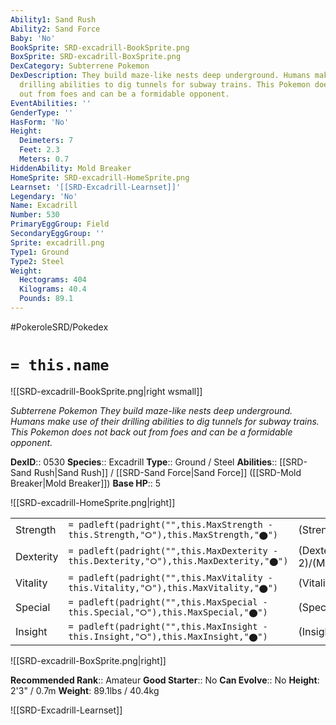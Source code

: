 ```yaml
---
Ability1: Sand Rush
Ability2: Sand Force
Baby: 'No'
BookSprite: SRD-excadrill-BookSprite.png
BoxSprite: SRD-excadrill-BoxSprite.png
DexCategory: Subterrene Pokemon
DexDescription: They build maze-like nests deep underground. Humans make use of their
  drilling abilities to dig tunnels for subway trains. This Pokemon does not back
  out from foes and can be a formidable opponent.
EventAbilities: ''
GenderType: ''
HasForm: 'No'
Height:
  Deimeters: 7
  Feet: 2.3
  Meters: 0.7
HiddenAbility: Mold Breaker
HomeSprite: SRD-excadrill-HomeSprite.png
Learnset: '[[SRD-Excadrill-Learnset]]'
Legendary: 'No'
Name: Excadrill
Number: 530
PrimaryEggGroup: Field
SecondaryEggGroup: ''
Sprite: excadrill.png
Type1: Ground
Type2: Steel
Weight:
  Hectograms: 404
  Kilograms: 40.4
  Pounds: 89.1
---
```


#PokeroleSRD/Pokedex

# `= this.name`

![[SRD-excadrill-BookSprite.png|right wsmall]]

*Subterrene Pokemon*
*They build maze-like nests deep underground. Humans make use of their drilling abilities to dig tunnels for subway trains. This Pokemon does not back out from foes and can be a formidable opponent.*

**DexID**:: 0530
**Species**:: Excadrill
**Type**:: Ground / Steel
**Abilities**:: [[SRD-Sand Rush|Sand Rush]] / [[SRD-Sand Force|Sand Force]] ([[SRD-Mold Breaker|Mold Breaker]])
**Base HP**:: 5

![[SRD-excadrill-HomeSprite.png|right]]

|           |                                                                                        |                                          |
| --------- | -------------------------------------------------------------------------------------- | ---------------------------------------- |
| Strength  | `= padleft(padright("",this.MaxStrength - this.Strength,"⭘"),this.MaxStrength,"⬤")`    | (Strength::3)/(MaxStrength::7)   |
| Dexterity | `= padleft(padright("",this.MaxDexterity - this.Dexterity,"⭘"),this.MaxDexterity,"⬤")` | (Dexterity:: 2)/(MaxDexterity::5) |
| Vitality  | `= padleft(padright("",this.MaxVitality - this.Vitality,"⭘"),this.MaxVitality,"⬤")`    | (Vitality::2)/(MaxVitality::4)   |
| Special   | `= padleft(padright("",this.MaxSpecial - this.Special,"⭘"),this.MaxSpecial,"⬤")`       | (Special::2)/(MaxSpecial::4)     |
| Insight   | `= padleft(padright("",this.MaxInsight - this.Insight,"⭘"),this.MaxInsight,"⬤")`       | (Insight::2)/(MaxInsight::4)     |

![[SRD-excadrill-BoxSprite.png|right]]

**Recommended Rank**:: Amateur
**Good Starter**:: No
**Can Evolve**:: No
**Height**: 2'3" / 0.7m
**Weight**: 89.1lbs / 40.4kg

![[SRD-Excadrill-Learnset]]